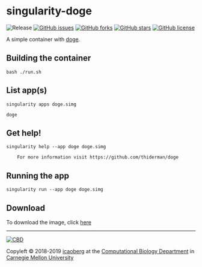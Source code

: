 # singularity-doge
![Release](https://img.shields.io/badge/release-prealpha-red.svg)
[![GitHub issues](https://img.shields.io/github/issues/icaoberg/singularity-doge.svg)](https://github.com/icaoberg/singularity-doge/issues)
[![GitHub forks](https://img.shields.io/github/forks/icaoberg/singularity-doge.svg)](https://github.com/icaoberg/singularity-doge/network)
[![GitHub stars](https://img.shields.io/github/stars/icaoberg/singularity-doge.svg)](https://github.com/icaoberg/singularity-doge/stargazers)
[![GitHub license](https://img.shields.io/badge/license-GPLv3-blue.svg)](https://www.gnu.org/licenses/quick-guide-gplv3.en.html)

A simple container with [doge](https://github.com/thiderman/doge).

## Building the container
```
bash ./run.sh
```

## List app(s)
```
singularity apps doge.simg                                     

doge
```

## Get help!
```
singularity help --app doge doge.simg

    For more information visit https://github.com/thiderman/doge
```

## Running the app

```
singularity run --app doge doge.simg
```

## Download

To download the image, click [here](https://drive.google.com/open?id=1sMVoqhr7ic_GUVfvnq_RaatywDw8mVJG)

---
[![CBD](http://www.cbd.cmu.edu/wp-content/uploads/2017/07/wordpress-default.png)](http://www.cbd.cmu.edu)

Copyleft © 2018-2019 [icaoberg](http://www.andrew.cmu.edu/~icaoberg) at the [Computational Biology Department](http://www.cbd.cmu.edu) in [Carnegie Mellon University](http://www.cmu.edu)
